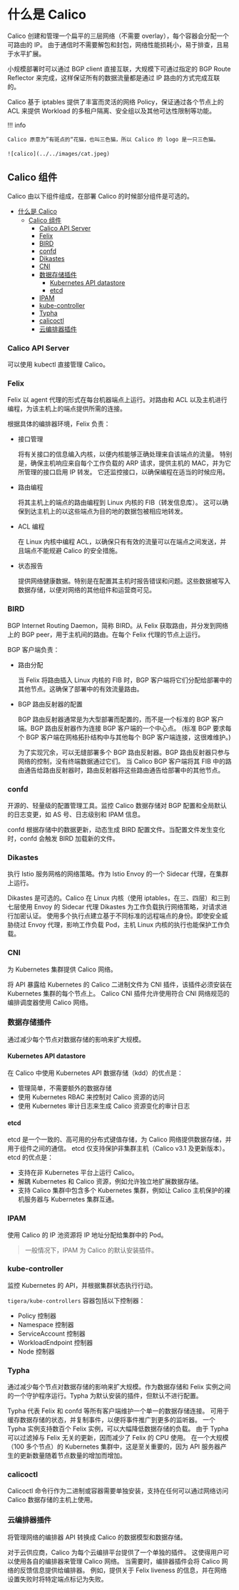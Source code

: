 # 什么是 Calico

Calico 创建和管理一个扁平的三层网络（不需要 overlay），每个容器会分配一个可路由的 IP。
由于通信时不需要解包和封包，网络性能损耗小，易于排查，且易于水平扩展。

小规模部署时可以通过 BGP client 直接互联，大规模下可通过指定的 BGP Route Reflector 来完成，这样保证所有的数据流量都是通过 IP 路由的方式完成互联的。

Calico 基于 iptables 提供了丰富而灵活的网络 Policy，保证通过各个节点上的 ACL 来提供 Workload 的多租户隔离、安全组以及其他可达性限制等功能。

!!! info

    Calico 原意为”有斑点的“花猫，也叫三色猫，所以 Calico 的 logo 是一只三色猫。

    ![calico](../../images/cat.jpeg)

## Calico 组件

Calico 由以下组件组成，在部署 Calico 的时候部分组件是可选的。

- [什么是 Calico](#什么是-calico)
  - [Calico 组件](#calico-组件)
    - [Calico API Server](#calico-api-server)
    - [Felix](#felix)
    - [BIRD](#bird)
    - [confd](#confd)
    - [Dikastes](#dikastes)
    - [CNI](#cni)
    - [数据存储插件](#数据存储插件)
      - [Kubernetes API datastore](#kubernetes-api-datastore)
      - [etcd](#etcd)
    - [IPAM](#ipam)
    - [kube-controller](#kube-controller)
    - [Typha](#typha)
    - [calicoctl](#calicoctl)
    - [云编排器插件](#云编排器插件)

### Calico API Server

可以使用 kubectl 直接管理 Calico。

### Felix

Felix 以 agent 代理的形式在每台机器端点上运行。对路由和 ACL 以及主机进行编程，为该主机上的端点提供所需的连接。

根据具体的编排器环境，Felix 负责：

- 接口管理

    将有关接口的信息编入内核，以便内核能够正确处理来自该端点的流量。
    特别是，确保主机响应来自每个工作负载的 ARP 请求，提供主机的 MAC，并为它所管理的接口启用 IP 转发。
    它还监控接口，以确保编程在适当的时候应用。

- 路由编程

    将其主机上的端点的路由编程到 Linux 内核的 FIB（转发信息库）。
    这可以确保到达主机上的以这些端点为目的地的数据包被相应地转发。

- ACL 编程

    在 Linux 内核中编程 ACL，以确保只有有效的流量可以在端点之间发送，并且端点不能规避 Calico 的安全措施。

- 状态报告

    提供网络健康数据。特别是在配置其主机时报告错误和问题。这些数据被写入数据存储，以便对网络的其他组件和运营商可见。

### BIRD

BGP Internet Routing Daemon，简称 BIRD。从 Felix 获取路由，并分发到网络上的 BGP peer，用于主机间的路由。在每个 Felix 代理的节点上运行。

BGP 客户端负责：

- 路由分配

    当 Felix 将路由插入 Linux 内核的 FIB 时，BGP 客户端将它们分配给部署中的其他节点。这确保了部署中的有效流量路由。

- BGP 路由反射器的配置

    BGP 路由反射器通常是为大型部署而配置的，而不是一个标准的 BGP 客户端。BGP 路由反射器作为连接 BGP 客户端的一个中心点。
    (标准 BGP 要求每个 BGP 客户端在网格拓扑结构中与其他每个 BGP 客户端连接，这很难维护。)

    为了实现冗余，可以无缝部署多个 BGP 路由反射器。BGP 路由反射器只参与网络的控制，没有终端数据通过它们。
    当 Calico BGP 客户端将其 FIB 中的路由通告给路由反射器时，路由反射器将这些路由通告给部署中的其他节点。

### confd

开源的、轻量级的配置管理工具。监控 Calico 数据存储对 BGP 配置和全局默认的日志变更，如 AS 号、日志级别和 IPAM 信息。

confd 根据存储中的数据更新，动态生成 BIRD 配置文件。当配置文件发生变化时，confd 会触发 BIRD 加载新的文件。

### Dikastes

执行 Istio 服务网格的网络策略。作为 Istio Envoy 的一个 Sidecar 代理，在集群上运行。

Dikastes 是可选的。Calico 在 Linux 内核（使用 iptables，在三、四层）和三到七层使用 Envoy 的 Sidecar 代理 Dikastes 为工作负载执行网络策略，对请求进行加密认证。
使用多个执行点建立基于不同标准的远程端点的身份。即使安全威胁绕过 Envoy 代理，影响工作负载 Pod，主机 Linux 内核的执行也能保护工作负载。

### CNI

为 Kubernetes 集群提供 Calico 网络。

将 API 暴露给 Kubernetes 的 Calico 二进制文件为 CNI 插件，该插件必须安装在 Kubernetes 集群的每个节点上。
Calico CNI 插件允许使用符合 CNI 网络规范的编排调度器使用 Calico 网络。

### 数据存储插件

通过减少每个节点对数据存储的影响来扩大规模。

#### Kubernetes API datastore

在 Calico 中使用 Kubernetes API 数据存储（kdd）的优点是：

- 管理简单，不需要额外的数据存储
- 使用 Kubernetes RBAC 来控制对 Calico 资源的访问
- 使用 Kubernetes 审计日志来生成 Calico 资源变化的审计日志

#### etcd

etcd 是一个一致的、高可用的分布式键值存储，为 Calico 网络提供数据存储，并用于组件之间的通信。
etcd 仅支持保护非集群主机（Calico v3.1 及更新版本）。etcd 的优点是：

- 支持在非 Kubernetes 平台上运行 Calico。
- 解耦 Kubernetes 和 Calico 资源，例如允许独立地扩展数据存储。
- 支持 Calico 集群中包含多个 Kubernetes 集群，例如让 Calico 主机保护的裸机服务器与 Kubernetes 集群互通。

### IPAM

使用 Calico 的 IP 池资源将 IP 地址分配给集群中的 Pod。

> 一般情况下，IPAM 为 Calico 的默认安装插件。

### kube-controller

监控 Kubernetes 的 API，并根据集群状态执行行动。

`tigera/kube-controllers` 容器包括以下控制器：

- Policy 控制器
- Namespace 控制器
- ServiceAccount 控制器
- WorkloadEndpoint 控制器
- Node 控制器

### Typha

通过减少每个节点对数据存储的影响来扩大规模。作为数据存储和 Felix 实例之间的一个守护程序运行。Typha 为默认安装的插件，但默认不进行配置。

Typha 代表 Felix 和 confd 等所有客户端维护一个单一的数据存储连接。
可用于缓存数据存储的状态，并复制事件，以便将事件推广到更多的监听器。
一个 Typha 实例支持数百个 Felix 实例，可以大幅降低数据存储的负载。
由于 Typha 可以过滤掉与 Felix 无关的更新，因而减少了 Felix 的 CPU 使用。
在一个大规模（100 多个节点）的 Kubernetes 集群中，这是至关重要的，因为 API 服务器产生的更新数量随着节点数量的增加而增加。

### calicoctl

Calicoctl 命令行作为二进制或容器需要单独安装，支持在任何可以通过网络访问 Calico 数据存储的主机上使用。

### 云编排器插件

将管理网络的编排器 API 转换成 Calico 的数据模型和数据存储。

对于云供应商，Calico 为每个云编排平台提供了一个单独的插件。
这使得用户可以使用各自的编排器来管理 Calico 网络。
当需要时，编排器插件会将 Calico 网络的反馈信息提供给编排器。
例如，提供关于 Felix liveness 的信息，并在网络设置失败时将特定端点标记为失败。
